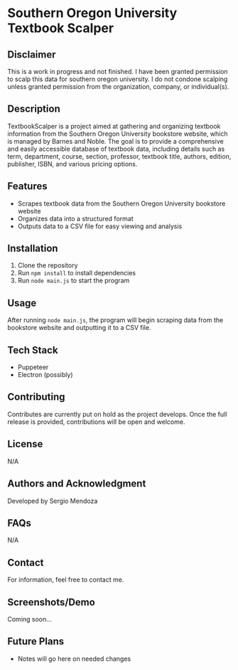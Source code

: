 # Southern Oregon University Textbook Scalper

## Disclaimer
This is a work in progress and not finished. I have been granted permission to scalp this data for southern oregon university. I do not condone scalping unless granted permission from the organization, company, or individual(s). 

## Description
TextbookScalper is a project aimed at gathering and organizing textbook information from the Southern Oregon University bookstore website, which is managed by Barnes and Noble. The goal is to provide a comprehensive and easily accessible database of textbook data, including details such as term, department, course, section, professor, textbook title, authors, edition, publisher, ISBN, and various pricing options.

## Features
* Scrapes textbook data from the Southern Oregon University bookstore website
* Organizes data into a structured format
* Outputs data to a CSV file for easy viewing and analysis

## Installation
1. Clone the repository
2. Run `npm install` to install dependencies
3. Run `node main.js` to start the program

## Usage
After running `node main.js`, the program will begin scraping data from the bookstore website and outputting it to a CSV file.

## Tech Stack
* Puppeteer
* Electron (possibly)

## Contributing
Contributes are currently put on hold as the project develops. Once the full release is provided, contributions will be open and welcome.

## License
N/A

## Authors and Acknowledgment
Developed by Sergio Mendoza

## FAQs
N/A

## Contact
For information, feel free to contact me.

## Screenshots/Demo
Coming soon...

## Future Plans
- Notes will go here on needed changes